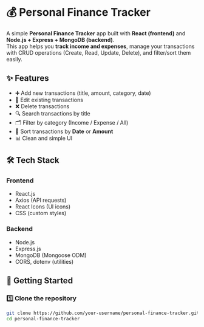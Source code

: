 # 💰 Personal Finance Tracker

A simple **Personal Finance Tracker** app built with **React (frontend)** and **Node.js + Express + MongoDB (backend)**.  
This app helps you **track income and expenses**, manage your transactions with CRUD operations (Create, Read, Update, Delete), and filter/sort them easily.

## ✨ Features
- ➕ Add new transactions (title, amount, category, date)
- 📝 Edit existing transactions
- ❌ Delete transactions
- 🔍 Search transactions by title
- 🗂️ Filter by category (Income / Expense / All)
- 📅 Sort transactions by **Date** or **Amount**
- 📊 Clean and simple UI

## 🛠️ Tech Stack
### Frontend
- React.js
- Axios (API requests)
- React Icons (UI icons)
- CSS (custom styles)

### Backend
- Node.js
- Express.js
- MongoDB (Mongoose ODM)
- CORS, dotenv (utilities)

## 🚀 Getting Started

### 1️⃣ Clone the repository
```bash
git clone https://github.com/your-username/personal-finance-tracker.git
cd personal-finance-tracker
